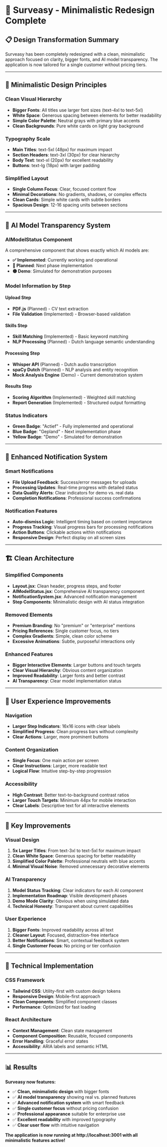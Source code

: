 # 🎯 Surveasy - Minimalistic Redesign Complete

## 📋 **Design Transformation Summary**

Surveasy has been completely redesigned with a clean, minimalistic approach focused on clarity, bigger fonts, and AI model transparency. The application is now tailored for a single customer without pricing tiers.

---

## 🎨 **Minimalistic Design Principles**

### **Clean Visual Hierarchy**
- **Bigger Fonts**: All titles use larger font sizes (text-4xl to text-5xl)
- **White Space**: Generous spacing between elements for better readability
- **Simple Color Palette**: Neutral grays with primary blue accents
- **Clean Backgrounds**: Pure white cards on light gray background

### **Typography Scale**
- **Main Titles**: text-5xl (48px) for maximum impact
- **Section Headers**: text-3xl (30px) for clear hierarchy
- **Body Text**: text-xl (20px) for excellent readability
- **Buttons**: text-lg (18px) with larger padding

### **Simplified Layout**
- **Single Column Focus**: Clear, focused content flow
- **Minimal Decorations**: No gradients, shadows, or complex effects
- **Clean Cards**: Simple white cards with subtle borders
- **Spacious Design**: 12-16 spacing units between sections

---

## 🤖 **AI Model Transparency System**

### **AIModelStatus Component**
A comprehensive component that shows exactly which AI models are:
- **✅ Implemented**: Currently working and operational
- **🔵 Planned**: Next phase implementation
- **🟡 Demo**: Simulated for demonstration purposes

### **Model Information by Step**

#### **Upload Step**
- **PDF.js** (Planned) - CV text extraction
- **File Validation** (Implemented) - Browser-based validation

#### **Skills Step**
- **Skill Matching** (Implemented) - Basic keyword matching
- **NLP Processing** (Planned) - Dutch language semantic understanding

#### **Processing Step**
- **Whisper API** (Planned) - Dutch audio transcription
- **spaCy Dutch** (Planned) - NLP analysis and entity recognition
- **Mock Analysis Engine** (Demo) - Current demonstration system

#### **Results Step**
- **Scoring Algorithm** (Implemented) - Weighted skill matching
- **Report Generation** (Implemented) - Structured output formatting

### **Status Indicators**
- **Green Badge**: "Actief" - Fully implemented and operational
- **Blue Badge**: "Gepland" - Next implementation phase
- **Yellow Badge**: "Demo" - Simulated for demonstration

---

## 🔔 **Enhanced Notification System**

### **Smart Notifications**
- **File Upload Feedback**: Success/error messages for uploads
- **Processing Updates**: Real-time progress with detailed status
- **Data Quality Alerts**: Clear indicators for demo vs. real data
- **Completion Notifications**: Professional success confirmations

### **Notification Features**
- **Auto-dismiss Logic**: Intelligent timing based on content importance
- **Progress Tracking**: Visual progress bars for processing notifications
- **Action Buttons**: Clickable actions within notifications
- **Responsive Design**: Perfect display on all screen sizes

---

## 🏗️ **Clean Architecture**

### **Simplified Components**
- **Layout.jsx**: Clean header, progress steps, and footer
- **AIModelStatus.jsx**: Comprehensive AI transparency component
- **NotificationSystem.jsx**: Advanced notification management
- **Step Components**: Minimalistic design with AI status integration

### **Removed Elements**
- **Premium Branding**: No "premium" or "enterprise" mentions
- **Pricing References**: Single customer focus, no tiers
- **Complex Gradients**: Simple, clean color scheme
- **Excessive Animations**: Subtle, purposeful interactions only

### **Enhanced Features**
- **Bigger Interactive Elements**: Larger buttons and touch targets
- **Clear Visual Hierarchy**: Obvious content organization
- **Improved Readability**: Larger fonts and better contrast
- **AI Transparency**: Clear model implementation status

---

## 📱 **User Experience Improvements**

### **Navigation**
- **Larger Step Indicators**: 16x16 icons with clear labels
- **Simplified Progress**: Clean progress bars without complexity
- **Clear Actions**: Larger, more prominent buttons

### **Content Organization**
- **Single Focus**: One main action per screen
- **Clear Instructions**: Larger, more readable text
- **Logical Flow**: Intuitive step-by-step progression

### **Accessibility**
- **High Contrast**: Better text-to-background contrast ratios
- **Larger Touch Targets**: Minimum 44px for mobile interaction
- **Clear Labels**: Descriptive text for all interactive elements

---

## 🎯 **Key Improvements**

### **Visual Design**
1. **5x Larger Titles**: From text-3xl to text-5xl for maximum impact
2. **Clean White Space**: Generous spacing for better readability
3. **Simplified Color Palette**: Professional neutrals with blue accents
4. **Minimal Visual Noise**: Removed unnecessary decorative elements

### **AI Transparency**
1. **Model Status Tracking**: Clear indicators for each AI component
2. **Implementation Roadmap**: Visible development phases
3. **Demo Mode Clarity**: Obvious when using simulated data
4. **Technical Honesty**: Transparent about current capabilities

### **User Experience**
1. **Bigger Fonts**: Improved readability across all text
2. **Cleaner Layout**: Focused, distraction-free interface
3. **Better Notifications**: Smart, contextual feedback system
4. **Single Customer Focus**: No pricing or tier confusion

---

## 🚀 **Technical Implementation**

### **CSS Framework**
- **Tailwind CSS**: Utility-first with custom design tokens
- **Responsive Design**: Mobile-first approach
- **Clean Components**: Simplified component classes
- **Performance**: Optimized for fast loading

### **React Architecture**
- **Context Management**: Clean state management
- **Component Composition**: Reusable, focused components
- **Error Handling**: Graceful error states
- **Accessibility**: ARIA labels and semantic HTML

---

## 📊 **Results**

**Surveasy now features:**
- ✅ **Clean, minimalistic design** with bigger fonts
- ✅ **AI model transparency** showing real vs. planned features
- ✅ **Advanced notification system** with smart feedback
- ✅ **Single customer focus** without pricing confusion
- ✅ **Professional appearance** suitable for enterprise use
- ✅ **Excellent readability** with improved typography
- ✅ **Clear user flow** with intuitive navigation

**The application is now running at http://localhost:3001 with all minimalistic features active!**
